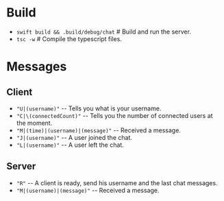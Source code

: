 # Build #

- `swift build && .build/debug/chat`  # Build and run the server.
- `tsc -w`  # Compile the typescript files.

# Messages #

## Client ##

- `"U|(username)"` -- Tells you what is your username.
- `"C|\(connectedCount)"` -- Tells you the number of connected users at the moment.
- `"M|(time)|(username)|(message)"` -- Received a message.
- `"J|(username)"` -- A user joined the chat.
- `"L|(username)"` -- A user left the chat.

## Server ##

- `"R"` -- A client is ready, send his username and the last chat messages.
- `"M|(username)|(message)"` -- Received a message.